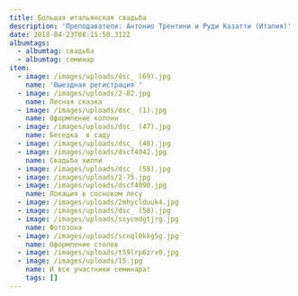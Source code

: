 ```yaml
---
title: Большая итальянская свадьба
description: 'Преподаватели: Антонио Трентини и Руди Казатти (Италия)'
date: 2018-04-23T08:15:50.312Z
albumtags:
  - albumtag: свадьба
  - albumtag: семинар
item:
  - image: /images/uploads/dsc_ (69).jpg
    name: 'Выездная регистрация '
  - image: /images/uploads/2-82.jpg
    name: Лесная сказка
  - image: /images/uploads/dsc_ (1).jpg
    name: Оформление колонн
  - image: /images/uploads/dsc_ (47).jpg
    name: Беседка  в саду
  - image: /images/uploads/dsc_ (48).jpg
  - image: /images/uploads/dscf4042.jpg
    name: Свадьба хиппи
  - image: /images/uploads/dsc_ (58).jpg
  - image: /images/uploads/2-75.jpg
  - image: /images/uploads/dscf4090.jpg
    name: Локация в сосновом лесу
  - image: /images/uploads/2mhyclduuk4.jpg
  - image: /images/uploads/dsc_ (58).jpg
  - image: /images/uploads/ssycmdgtjrg.jpg
    name: Фотозона
  - image: /images/uploads/scnql0kkg5g.jpg
    name: Оформление столов
  - image: /images/uploads/t59lrp6zrx0.jpg
  - image: /images/uploads/15.jpg
    name: И все участники семинара!
    tags: []
---
```


